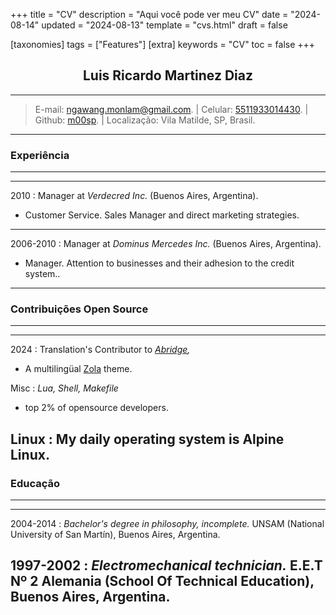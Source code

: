 +++
title = "CV"
description = "Aqui você pode ver meu CV"
date = "2024-08-14"
updated = "2024-08-13"
template = "cvs.html"
draft = false

[taxonomies]
tags = ["Features"]
[extra]
keywords = "CV"
toc = false
+++

## <center>Luis Ricardo Martinez Diaz</center>

---
>E-mail: <ngawang.monlam@gmail.com>. | Celular: [5511933014430](tel:+5511933014430). | Github: [m00sp](https://github.com/m00sp). | Localização: Vila Matilde, SP, Brasil.
---

### Experiência
-----------
----
2010
:   Manager at *Verdecred Inc.* (Buenos Aires, Argentina).

- Customer Service. Sales Manager and direct marketing strategies.

----
2006-2010
:   Manager at *Dominus Mercedes Inc.* (Buenos Aires, Argentina).

- Manager. Attention to businesses and their adhesion to the credit system..
----

### Contribuições Open Source
----
----
2024
:   Translation's Contributor to *[Abridge](https://github.com/jieiku/abridge),*
- A multilingüal [Zola](https://getzola.org) theme.

Misc
:   *Lua, Shell, Makefile*
- top 2% of opensource developers.

Linux
:   My daily operating system is Alpine Linux.
----

### Educação
----
----
2004-2014
:       *Bachelor's degree in philosophy, incomplete.* UNSAM (National University of San Martín), Buenos Aires, Argentina.

1997-2002
:       *Electromechanical technician.* E.E.T Nº 2 Alemania (School Of Technical Education), Buenos Aires, Argentina.
----
